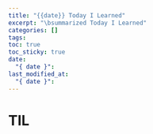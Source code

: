```yaml
---
title: "{{date}} Today I Learned"
excerpt: "\bsummarized Today I Learned"
categories: []
tags: 
toc: true
toc_sticky: true
date:
  "{ date }": 
last_modified_at:
  "{ date }":
---
```


# TIL




